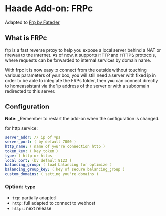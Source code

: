 # Haade Add-on: FRPc
Adapted to [Frp by Fatedier][frp-fatedier]

## What is FRPc
frp is a fast reverse proxy to help you expose a local server behind a NAT or firewall to the Internet. As of now, it supports HTTP and HTTPS protocols, where requests can be forwarded to internal services by domain name.

With frpc it is now easy to connect from the outside without touching various parameters of your box, you will still need a server with fixed ip in order to be able to integrate the FRPs folder, then you can connect directly to homeassistant via the 'ip address of the server or with a subdomain redirected to this server. 

## Configuration

**Note**: _Remember to restart the add-on when the configuration is changed.

for http service:

```yaml
server_addr: // ip of vps
server_port: ( by default 7000 )
http_name: ( name of you're connection http )
token_key: ( key_token )
type: ( http or https )
local_port: (by default 8123 )
balancing_group: ( load balancing for optimize )
balancing_group_key: ( key of secure balancing_group )
custom_domains: ( setting you're domains )
```
### Option: `type`

- `tcp`: partially adapted
- `http`: full adapted to connect to webhost
- `https`: next release

[frp-fatedier]: https://github.com/fatedier/frp
